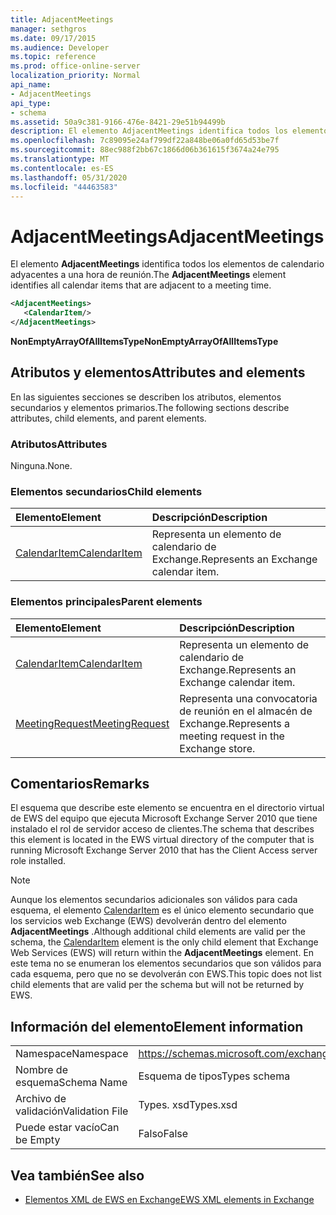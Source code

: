 ```yaml
---
title: AdjacentMeetings
manager: sethgros
ms.date: 09/17/2015
ms.audience: Developer
ms.topic: reference
ms.prod: office-online-server
localization_priority: Normal
api_name:
- AdjacentMeetings
api_type:
- schema
ms.assetid: 50a9c381-9166-476e-8421-29e51b94499b
description: El elemento AdjacentMeetings identifica todos los elementos de calendario adyacentes a una hora de reunión.
ms.openlocfilehash: 7c89095e24af799df22a848be06a0fd65d53be7f
ms.sourcegitcommit: 88ec988f2bb67c1866d06b361615f3674a24e795
ms.translationtype: MT
ms.contentlocale: es-ES
ms.lasthandoff: 05/31/2020
ms.locfileid: "44463583"
---
```

# <a name="adjacentmeetings"></a><span data-ttu-id="53d64-103">AdjacentMeetings</span><span class="sxs-lookup"><span data-stu-id="53d64-103">AdjacentMeetings</span></span>

<span data-ttu-id="53d64-104">El elemento **AdjacentMeetings** identifica todos los elementos de calendario adyacentes a una hora de reunión.</span><span class="sxs-lookup"><span data-stu-id="53d64-104">The **AdjacentMeetings** element identifies all calendar items that are adjacent to a meeting time.</span></span> 
  
```xml
<AdjacentMeetings>
   <CalendarItem/>
</AdjacentMeetings>
```

 <span data-ttu-id="53d64-105">**NonEmptyArrayOfAllItemsType**</span><span class="sxs-lookup"><span data-stu-id="53d64-105">**NonEmptyArrayOfAllItemsType**</span></span>
## <a name="attributes-and-elements"></a><span data-ttu-id="53d64-106">Atributos y elementos</span><span class="sxs-lookup"><span data-stu-id="53d64-106">Attributes and elements</span></span>

<span data-ttu-id="53d64-107">En las siguientes secciones se describen los atributos, elementos secundarios y elementos primarios.</span><span class="sxs-lookup"><span data-stu-id="53d64-107">The following sections describe attributes, child elements, and parent elements.</span></span>
  
### <a name="attributes"></a><span data-ttu-id="53d64-108">Atributos</span><span class="sxs-lookup"><span data-stu-id="53d64-108">Attributes</span></span>

<span data-ttu-id="53d64-109">Ninguna.</span><span class="sxs-lookup"><span data-stu-id="53d64-109">None.</span></span>
  
### <a name="child-elements"></a><span data-ttu-id="53d64-110">Elementos secundarios</span><span class="sxs-lookup"><span data-stu-id="53d64-110">Child elements</span></span>

|<span data-ttu-id="53d64-111">**Elemento**</span><span class="sxs-lookup"><span data-stu-id="53d64-111">**Element**</span></span>|<span data-ttu-id="53d64-112">**Descripción**</span><span class="sxs-lookup"><span data-stu-id="53d64-112">**Description**</span></span>|
|:-----|:-----|
|[<span data-ttu-id="53d64-113">CalendarItem</span><span class="sxs-lookup"><span data-stu-id="53d64-113">CalendarItem</span></span>](calendaritem.md) <br/> |<span data-ttu-id="53d64-114">Representa un elemento de calendario de Exchange.</span><span class="sxs-lookup"><span data-stu-id="53d64-114">Represents an Exchange calendar item.</span></span>  <br/> |
   
### <a name="parent-elements"></a><span data-ttu-id="53d64-115">Elementos principales</span><span class="sxs-lookup"><span data-stu-id="53d64-115">Parent elements</span></span>

|<span data-ttu-id="53d64-116">**Elemento**</span><span class="sxs-lookup"><span data-stu-id="53d64-116">**Element**</span></span>|<span data-ttu-id="53d64-117">**Descripción**</span><span class="sxs-lookup"><span data-stu-id="53d64-117">**Description**</span></span>|
|:-----|:-----|
|[<span data-ttu-id="53d64-118">CalendarItem</span><span class="sxs-lookup"><span data-stu-id="53d64-118">CalendarItem</span></span>](calendaritem.md) <br/> |<span data-ttu-id="53d64-119">Representa un elemento de calendario de Exchange.</span><span class="sxs-lookup"><span data-stu-id="53d64-119">Represents an Exchange calendar item.</span></span>  <br/> |
|[<span data-ttu-id="53d64-120">MeetingRequest</span><span class="sxs-lookup"><span data-stu-id="53d64-120">MeetingRequest</span></span>](meetingrequest.md) <br/> |<span data-ttu-id="53d64-121">Representa una convocatoria de reunión en el almacén de Exchange.</span><span class="sxs-lookup"><span data-stu-id="53d64-121">Represents a meeting request in the Exchange store.</span></span>  <br/> |
   
## <a name="remarks"></a><span data-ttu-id="53d64-122">Comentarios</span><span class="sxs-lookup"><span data-stu-id="53d64-122">Remarks</span></span>

<span data-ttu-id="53d64-123">El esquema que describe este elemento se encuentra en el directorio virtual de EWS del equipo que ejecuta Microsoft Exchange Server 2010 que tiene instalado el rol de servidor acceso de clientes.</span><span class="sxs-lookup"><span data-stu-id="53d64-123">The schema that describes this element is located in the EWS virtual directory of the computer that is running Microsoft Exchange Server 2010 that has the Client Access server role installed.</span></span>
  
> [!NOTE]
> <span data-ttu-id="53d64-124">Aunque los elementos secundarios adicionales son válidos para cada esquema, el elemento [CalendarItem](calendaritem.md) es el único elemento secundario que los servicios web Exchange (EWS) devolverán dentro del elemento **AdjacentMeetings** .</span><span class="sxs-lookup"><span data-stu-id="53d64-124">Although additional child elements are valid per the schema, the [CalendarItem](calendaritem.md) element is the only child element that Exchange Web Services (EWS) will return within the **AdjacentMeetings** element.</span></span> <span data-ttu-id="53d64-125">En este tema no se enumeran los elementos secundarios que son válidos para cada esquema, pero que no se devolverán con EWS.</span><span class="sxs-lookup"><span data-stu-id="53d64-125">This topic does not list child elements that are valid per the schema but will not be returned by EWS.</span></span> 
  
## <a name="element-information"></a><span data-ttu-id="53d64-126">Información del elemento</span><span class="sxs-lookup"><span data-stu-id="53d64-126">Element information</span></span>

|||
|:-----|:-----|
|<span data-ttu-id="53d64-127">Namespace</span><span class="sxs-lookup"><span data-stu-id="53d64-127">Namespace</span></span>  <br/> |https://schemas.microsoft.com/exchange/services/2006/types  <br/> |
|<span data-ttu-id="53d64-128">Nombre de esquema</span><span class="sxs-lookup"><span data-stu-id="53d64-128">Schema Name</span></span>  <br/> |<span data-ttu-id="53d64-129">Esquema de tipos</span><span class="sxs-lookup"><span data-stu-id="53d64-129">Types schema</span></span>  <br/> |
|<span data-ttu-id="53d64-130">Archivo de validación</span><span class="sxs-lookup"><span data-stu-id="53d64-130">Validation File</span></span>  <br/> |<span data-ttu-id="53d64-131">Types. xsd</span><span class="sxs-lookup"><span data-stu-id="53d64-131">Types.xsd</span></span>  <br/> |
|<span data-ttu-id="53d64-132">Puede estar vacío</span><span class="sxs-lookup"><span data-stu-id="53d64-132">Can be Empty</span></span>  <br/> |<span data-ttu-id="53d64-133">Falso</span><span class="sxs-lookup"><span data-stu-id="53d64-133">False</span></span>  <br/> |
   
## <a name="see-also"></a><span data-ttu-id="53d64-134">Vea también</span><span class="sxs-lookup"><span data-stu-id="53d64-134">See also</span></span>

- [<span data-ttu-id="53d64-135">Elementos XML de EWS en Exchange</span><span class="sxs-lookup"><span data-stu-id="53d64-135">EWS XML elements in Exchange</span></span>](ews-xml-elements-in-exchange.md)

